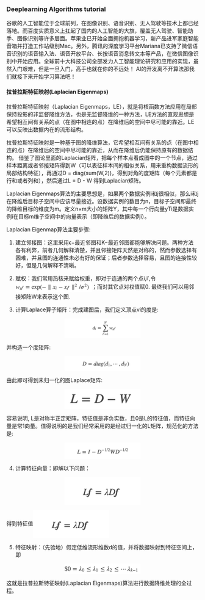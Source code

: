 ### Deeplearning Algorithms tutorial
谷歌的人工智能位于全球前列，在图像识别、语音识别、无人驾驶等技术上都已经落地。而百度实质意义上扛起了国内的人工智能的大旗，覆盖无人驾驶、智能助手、图像识别等许多层面。苹果业已开始全面拥抱机器学习，新产品进军家庭智能音箱并打造工作站级别Mac。另外，腾讯的深度学习平台Mariana已支持了微信语音识别的语音输入法、语音开放平台、长按语音消息转文本等产品，在微信图像识别中开始应用。全球前十大科技公司全部发力人工智能理论研究和应用的实现，虽然入门艰难，但是一旦入门，高手也就在你的不远处！
AI的开发离不开算法那我们就接下来开始学习算法吧！

#### 拉普拉斯特征映射(Laplacian Eigenmaps)

拉普拉斯特征映射（Laplacian Eigenmaps，LE），就是将核函数方法应用在局部保持投影的非监督降维方法，也是无监督降维的一种方法，LE方法的直观思想是希望相互间有关系的点（在图中相连的点）在降维后的空间中尽可能的靠近。LE可以反映出数据内在的流形结构。

拉普拉斯特征映射是一种基于图的降维算法，它希望相互间有关系的点（在图中相连的点）在降维后的空间中尽可能的靠近，从而在降维后仍能保持原有的数据结构。 借鉴了图论里面的Laplacian矩阵，把每个样本点看成图中的一个节点，通过样本距离或者邻接矩阵得到W（可以表征样本间的相似关系，用来重构数据流形的局部结构特征），再通过D = diag(sum(W,2))，得到对角的度矩阵（每个元素都是行和或者列和），然后通过L = D - W 得到Laplacian矩阵。

Laplacian Eigenmaps算法的主要思想是，如果两个数据实例i和j很相似，那么i和j在降维后目标子空间中应该尽量接近。设数据实例的数目为n，目标子空间即最终的降维目标的维度为m。定义n×m大小的矩阵Y，其中每一个行向量yTi是数据实例i在目标m维子空间中的向量表示（即降维后的数据实例i）。


Laplacian Eigenmap算法主要步骤:

1. 建立邻接图：这里采用ϵ−最近邻图和K−最近邻图都能够解决问题。两种方法各有利弊，前者几何解释清楚，并且邻接矩阵天然是对称的，然而参数选择有困难，并且图的连通性未必有好的保证；后者参数选择容易，且图的连接性较好，但是几何解释不清晰。


2. 赋权：我们常用热核来赋给权重，即对于连通的两个点i,i′,令<img width="200" align="center" src="../../images/440.jpg" />；而对其它点对权值赋0. 最终我们可以用邻接矩阵W来表示这个图.

3. 计算Laplace算子矩阵：完成建图后，我们定义顶点vi的度是:
<p align="center">
<img width="200" align="center" src="../../images/441.jpg" />
</p>

并构造一个度矩阵:

<p align="center">
<img width="200" align="center" src="../../images/442.jpg" />
</p>

由此即可得到未归一化的图Laplace矩阵:

<p align="center">
<img width="200" align="center" src="../../images/443.jpg" />
</p>

容易说明, L是对称半正定矩阵，特征值是非负实数，且0是L的特征值，而特征向量是常1向量。值得说明的是我们经常采用的是经过归一化的L矩阵，规范化的方法是:

<p align="center">
<img width="200" align="center" src="../../images/444.jpg" />
</p>

4. 计算特征向量：即解以下问题：

<p align="center">
<img width="200" align="center" src="../../images/445.jpg" />
</p>

得到特征值<img width="200" align="center" src="../../images/446.jpg" />

5. 特征映射：（先验地）假定低维流形维数d的值，并将数据映射到特征空间上，即

<p align="center">
<img width="200" align="center" src="../../images/447.jpg" />
</p>

这就是拉普拉斯特征映射(Laplacian Eigenmaps)算法进行数据降维处理的全过程。

